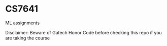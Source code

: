 # CS7641
ML assignments

Disclaimer: Beware of Gatech Honor Code before checking this repo if you are taking the course
